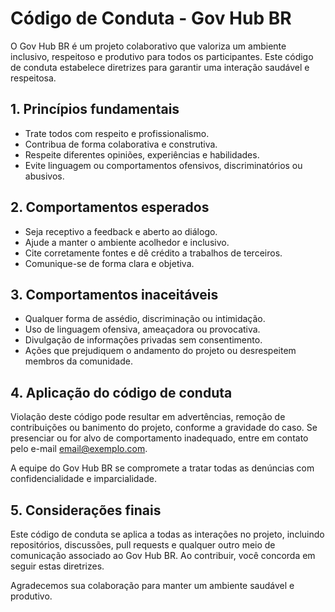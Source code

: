 # Código de Conduta - Gov Hub BR

O Gov Hub BR é um projeto colaborativo que valoriza um ambiente inclusivo, respeitoso e produtivo para todos os participantes. Este código de conduta estabelece diretrizes para garantir uma interação saudável e respeitosa.

## 1. Princípios fundamentais

- Trate todos com respeito e profissionalismo.
- Contribua de forma colaborativa e construtiva.
- Respeite diferentes opiniões, experiências e habilidades.
- Evite linguagem ou comportamentos ofensivos, discriminatórios ou abusivos.

## 2. Comportamentos esperados

- Seja receptivo a feedback e aberto ao diálogo.
- Ajude a manter o ambiente acolhedor e inclusivo.
- Cite corretamente fontes e dê crédito a trabalhos de terceiros.
- Comunique-se de forma clara e objetiva.

## 3. Comportamentos inaceitáveis

- Qualquer forma de assédio, discriminação ou intimidação.
- Uso de linguagem ofensiva, ameaçadora ou provocativa.
- Divulgação de informações privadas sem consentimento.
- Ações que prejudiquem o andamento do projeto ou desrespeitem membros da comunidade.

## 4. Aplicação do código de conduta

Violação deste código pode resultar em advertências, remoção de contribuições ou banimento do projeto, conforme a gravidade do caso. Se presenciar ou for alvo de comportamento inadequado, entre em contato pelo e-mail [email@exemplo.com](mailto:email@exemplo.com).

A equipe do Gov Hub BR se compromete a tratar todas as denúncias com confidencialidade e imparcialidade.

## 5. Considerações finais

Este código de conduta se aplica a todas as interações no projeto, incluindo repositórios, discussões, pull requests e qualquer outro meio de comunicação associado ao Gov Hub BR. Ao contribuir, você concorda em seguir estas diretrizes.

Agradecemos sua colaboração para manter um ambiente saudável e produtivo.
